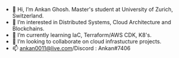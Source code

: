 - 👋 Hi, I’m Ankan Ghosh. Master's student at University of Zurich, Switzerland.
- 👀 I’m interested in Distributed Systems, Cloud Architecture and Blockchains.
- 🌱 I’m currently learning IaC, Terraform/AWS CDK, K8's.
- 💞️ I’m looking to collaborate on cloud infrastucture projects.
- 📫 ankan0011@live.com/Discord : Ankan#7406 

<!---
Ankan0011/Ankan0011 is a ✨ special ✨ repository because its `README.md` (this file) appears on your GitHub profile.
You can click the Preview link to take a look at your changes.
--->
